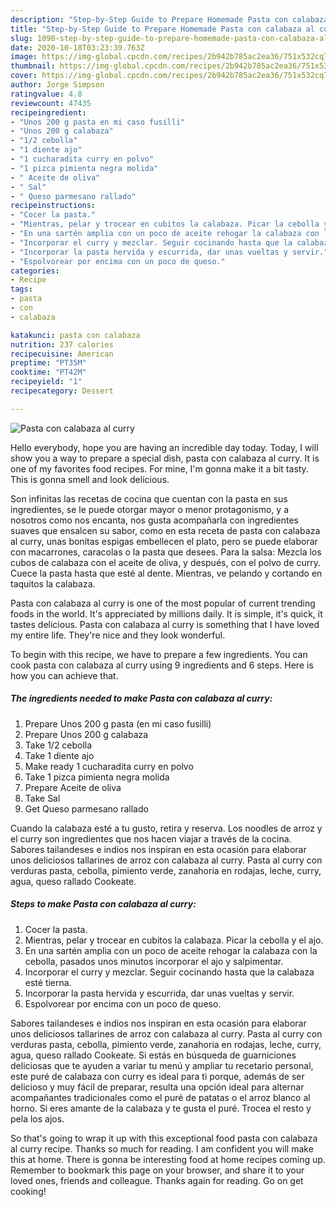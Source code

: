 ```yaml
---
description: "Step-by-Step Guide to Prepare Homemade Pasta con calabaza al curry"
title: "Step-by-Step Guide to Prepare Homemade Pasta con calabaza al curry"
slug: 1090-step-by-step-guide-to-prepare-homemade-pasta-con-calabaza-al-curry
date: 2020-10-18T03:23:39.763Z
image: https://img-global.cpcdn.com/recipes/2b942b785ac2ea36/751x532cq70/pasta-con-calabaza-al-curry-foto-principal.jpg
thumbnail: https://img-global.cpcdn.com/recipes/2b942b785ac2ea36/751x532cq70/pasta-con-calabaza-al-curry-foto-principal.jpg
cover: https://img-global.cpcdn.com/recipes/2b942b785ac2ea36/751x532cq70/pasta-con-calabaza-al-curry-foto-principal.jpg
author: Jorge Simpson
ratingvalue: 4.8
reviewcount: 47435
recipeingredient:
- "Unos 200 g pasta en mi caso fusilli"
- "Unos 200 g calabaza"
- "1/2 cebolla"
- "1 diente ajo"
- "1 cucharadita curry en polvo"
- "1 pizca pimienta negra molida"
- " Aceite de oliva"
- " Sal"
- " Queso parmesano rallado"
recipeinstructions:
- "Cocer la pasta."
- "Mientras, pelar y trocear en cubitos la calabaza. Picar la cebolla y el ajo."
- "En una sartén amplia con un poco de aceite rehogar la calabaza con la cebolla, pasados unos minutos incorporar el ajo y salpimentar."
- "Incorporar el curry y mezclar. Seguir cocinando hasta que la calabaza esté tierna."
- "Incorporar la pasta hervida y escurrida, dar unas vueltas y servir."
- "Espolvorear por encima con un poco de queso."
categories:
- Recipe
tags:
- pasta
- con
- calabaza

katakunci: pasta con calabaza 
nutrition: 237 calories
recipecuisine: American
preptime: "PT35M"
cooktime: "PT42M"
recipeyield: "1"
recipecategory: Dessert

---
```



![Pasta con calabaza al curry](https://img-global.cpcdn.com/recipes/2b942b785ac2ea36/751x532cq70/pasta-con-calabaza-al-curry-foto-principal.jpg)

Hello everybody, hope you are having an incredible day today. Today, I will show you a way to prepare a special dish, pasta con calabaza al curry. It is one of my favorites food recipes. For mine, I'm gonna make it a bit tasty. This is gonna smell and look delicious.

Son infinitas las recetas de cocina que cuentan con la pasta en sus ingredientes, se le puede otorgar mayor o menor protagonismo, y a nosotros como nos encanta, nos gusta acompañarla con ingredientes suaves que ensalcen su sabor, como en esta receta de pasta con calabaza al curry, unas bonitas espigas embellecen el plato, pero se puede elaborar con macarrones, caracolas o la pasta que desees. Para la salsa: Mezcla los cubos de calabaza con el aceite de oliva, y después, con el polvo de curry. Cuece la pasta hasta que esté al dente. Mientras, ve pelando y cortando en taquitos la calabaza.

Pasta con calabaza al curry is one of the most popular of current trending foods in the world. It's appreciated by millions daily. It is simple, it's quick, it tastes delicious. Pasta con calabaza al curry is something that I have loved my entire life. They're nice and they look wonderful.


To begin with this recipe, we have to prepare a few ingredients. You can cook pasta con calabaza al curry using 9 ingredients and 6 steps. Here is how you can achieve that.

<!--inarticleads1-->

##### The ingredients needed to make Pasta con calabaza al curry:

1. Prepare Unos 200 g pasta (en mi caso fusilli)
1. Prepare Unos 200 g calabaza
1. Take 1/2 cebolla
1. Take 1 diente ajo
1. Make ready 1 cucharadita curry en polvo
1. Take 1 pizca pimienta negra molida
1. Prepare  Aceite de oliva
1. Take  Sal
1. Get  Queso parmesano rallado


Cuando la calabaza esté a tu gusto, retira y reserva. Los noodles de arroz y el curry son ingredientes que nos hacen viajar a través de la cocina. Sabores tailandeses e indios nos inspiran en esta ocasión para elaborar unos deliciosos tallarines de arroz con calabaza al curry. Pasta al curry con verduras pasta, cebolla, pimiento verde, zanahoria en rodajas, leche, curry, agua, queso rallado Cookeate. 

<!--inarticleads2-->

##### Steps to make Pasta con calabaza al curry:

1. Cocer la pasta.
1. Mientras, pelar y trocear en cubitos la calabaza. Picar la cebolla y el ajo.
1. En una sartén amplia con un poco de aceite rehogar la calabaza con la cebolla, pasados unos minutos incorporar el ajo y salpimentar.
1. Incorporar el curry y mezclar. Seguir cocinando hasta que la calabaza esté tierna.
1. Incorporar la pasta hervida y escurrida, dar unas vueltas y servir.
1. Espolvorear por encima con un poco de queso.


Sabores tailandeses e indios nos inspiran en esta ocasión para elaborar unos deliciosos tallarines de arroz con calabaza al curry. Pasta al curry con verduras pasta, cebolla, pimiento verde, zanahoria en rodajas, leche, curry, agua, queso rallado Cookeate. Si estás en búsqueda de guarniciones deliciosas que te ayuden a variar tu menú y ampliar tu recetario personal, este puré de calabaza con curry es ideal para ti porque, además de ser delicioso y muy fácil de preparar, resulta una opción ideal para alternar acompañantes tradicionales como el puré de patatas o el arroz blanco al horno. Si eres amante de la calabaza y te gusta el puré. Trocea el resto y pela los ajos. 

So that's going to wrap it up with this exceptional food pasta con calabaza al curry recipe. Thanks so much for reading. I am confident you will make this at home. There is gonna be interesting food at home recipes coming up. Remember to bookmark this page on your browser, and share it to your loved ones, friends and colleague. Thanks again for reading. Go on get cooking!
